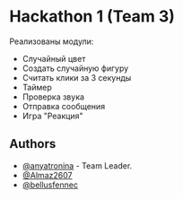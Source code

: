 # Hackathon 1 (Team 3)

Реализованы модули:
* Случайный цвет
* Создать случайную фигуру
* Считать клики за 3 секунды
* Таймер
* Проверка звука
* Отправка сообщения
* Игра "Реакция"
## Authors

- [@anyatronina](https://www.github.com/anyatronina) - Team Leader.
- [@Almaz2607](https://www.github.com/Almaz2607)
- [@bellusfennec](https://www.github.com/bellusfennec)
